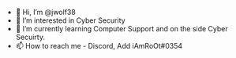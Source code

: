 - 👋 Hi, I’m @jwolf38
- 👀 I’m interested in Cyber Security
- 🌱 I’m currently learning Computer Support and on the side Cyber Secuirty.
- 📫 How to reach me - Discord, Add iAmRoOt#0354

<!---
jwolf38/jwolf38 is a ✨ special ✨ repository because its `README.md` (this file) appears on your GitHub profile.
You can click the Preview link to take a look at your changes.
--->
